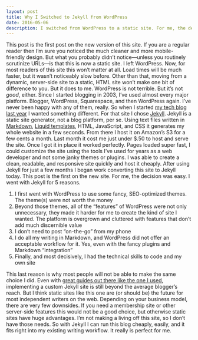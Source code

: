 ```yaml
---
layout: post
title: Why I Switched to Jekyll from WordPress
date: 2016-05-06
description: I switched from WordPress to a static site. For me, the decision was easy. I chose Jekyll for 5 reasons.
---
```

This post is the first post on the new version of this site. If you are a regular reader then I’m sure you noticed the much cleaner and more mobile-friendly design. But what you probably didn’t notice—unless you routinely scrutinize URLs—is that this is now a static site. I left WordPress.
Now, for most readers of this site this won’t matter at all. Load times will be much faster, but it wasn’t noticeably slow before. Other than that, moving from a dynamic, server-side site to a static, HTML site won’t make one bit of difference to you. But it does to me.
WordPress is not terrible. But it’s not *good*, either.
Since I started blogging in 2003, I’ve used almost every major platform. Blogger, WordPress, Squarespace, and then WordPress again. I’ve never been happy with any of them, really. So when I started [my tech blog last year](http://code.brianlundin.com) I wanted something different.
For that site I chose [Jekyll](https://jekyllrb.com). Jekyll is a static site generator, not a blog platform, per se. Using text files written in [Markdown](https://daringfireball.net/projects/markdown/), [Liquid templates](https://github.com/Shopify/liquid/wiki), HTML, JavaScript, and CSS it generates my whole website in a few seconds. From there I host it on Amazon’s S3 for a few cents a month. Last month it cost me just under $.50 to host and serve the site.
Once I got it in place it worked perfectly. Pages loaded super fast, I could customize the site using the tools I’ve used for years as a web developer and not some janky themes or plugins. I was able to create a clean, readable, and responsive site quickly and host it cheaply.
After using Jekyll for just a few months I began work converting this site to Jekyll today. This post is the first on the new site.
For me, the decision was easy. I went with Jekyll for 5 reasons.
1. I first went with WordPress to use some fancy, SEO-optimized themes. The theme(s) were not worth the money
2. Beyond those themes, all of the “features” of WordPress were not only unnecessary, they made it harder for me to create the kind of site I wanted. The platform is overgrown and cluttered with features that don’t add much discernible value
3. I don’t need to post “on-the-go” from my phone
4. I do all my writing in Markdown, and WordPress did not offer an acceptable workflow for it. Yes, even with the fancy plugins and Markdown “integration”
5. Finally, and most decisively, I had the technical skills to code and my own site

This last reason is why most people will not be able to make the same choice I did. Even with [great guides out there like the one I used](http://paulstamatiou.com/hosting-on-amazon-s3-with-cloudfront/), implementing a custom Jekyll site is still beyond the average blogger’s reach.
But I think static sites like this one are (or should be) the future for most independent writers on the web. Depending on your business model, there are very few downsides. If you need a membership site or other server-side features this would not be a good choice, but otherwise static sites have huge advantages. 
I’m not making a living off this site, so I don’t have those needs. So with Jekyll I can run this blog cheaply, easily, and it fits right into my existing writing workflow. It really is perfect for me.